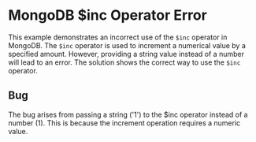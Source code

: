 # MongoDB $inc Operator Error
This example demonstrates an incorrect use of the `$inc` operator in MongoDB. The `$inc` operator is used to increment a numerical value by a specified amount.  However, providing a string value instead of a number will lead to an error.  The solution shows the correct way to use the `$inc` operator.

## Bug
The bug arises from passing a string ('1') to the $inc operator instead of a number (1). This is because the increment operation requires a numeric value.